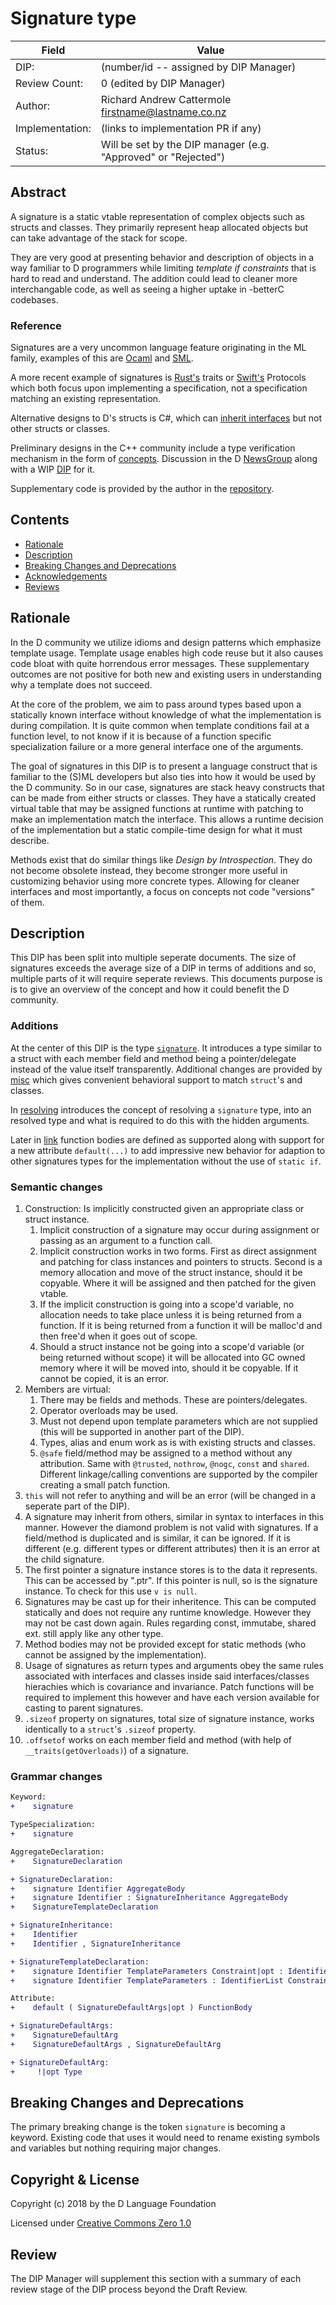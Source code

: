 # Signature type

| Field           | Value                                                           |
|-----------------|-----------------------------------------------------------------|
| DIP:            | (number/id -- assigned by DIP Manager)                          |
| Review Count:   | 0 (edited by DIP Manager)                                       |
| Author:         | Richard Andrew Cattermole <firstname@lastname.co.nz>            |
| Implementation: | (links to implementation PR if any)                             |
| Status:         | Will be set by the DIP manager (e.g. "Approved" or "Rejected")  |

## Abstract

A signature is a static vtable representation of complex objects such as structs and classes.
They primarily represent heap allocated objects but can take advantage of the stack for scope.

They are very good at presenting behavior and description of objects in a way familiar to D programmers while limiting _template if constraints_ that is hard to read and understand. The addition could lead to cleaner more interchangable code, as well as seeing a higher uptake in -betterC codebases.

### Reference

Signatures are a very uncommon language feature originating in the ML family, examples of this are [Ocaml](https://caml.inria.fr/pub/docs/manual-ocaml/moduleexamples.html) and [SML](http://www.smlnj.org/doc/Conversion/modules.html).

A more recent example of signatures is [Rust's](https://doc.rust-lang.org/1.8.0/book/traits.html) traits or [Swift's](https://developer.apple.com/library/content/documentation/Swift/Conceptual/Swift_Programming_Language/Protocols.html#//apple_ref/doc/uid/TP40014097-CH25-ID267) Protocols which both focus upon implementing a specification, not a specification matching an existing representation.

Alternative designs to D's structs is C#, which can [inherit interfaces](https://docs.microsoft.com/en-us/dotnet/csharp/programming-guide/classes-and-structs/structs) but not other structs or classes.

Preliminary designs in the C++ community include a type verification mechanism in the form of [concepts](https://accu.org/index.php/journals/2198). Discussion in the D [NewsGroup](https://forum.dlang.org/post/oju39p$1il3$1@digitalmars.com) along with a WIP [DIP](https://wiki.dlang.org/User:9rnsr/DIP:_Template_Parameter_Constraint) for it.

Supplementary code is provided by the author in the [repository](https://github.com/rikkimax/stdc-signatures).

## Contents
* [Rationale](#rationale)
* [Description](#description)
* [Breaking Changes and Deprecations](#breaking-changes-and-deprecations)
* [Acknowledgements](#acknowledgements)
* [Reviews](#reviews)

## Rationale

In the D community we utilize idioms and design patterns which emphasize template usage. Template usage enables high code reuse but it also causes code bloat with quite horrendous error messages. These supplementary outcomes are not positive for both new and existing users in understanding why a template does not succeed.

At the core of the problem, we aim to pass around types based upon a statically known interface without knowledge of what the implementation is during compilation. It is quite common when template conditions fail at a function level, to not know if it is because of a function specific specialization failure or a more general interface one of the arguments.

The goal of signatures in this DIP is to present a language construct that is familiar to the (S)ML developers but also ties into how it would be used by the D community. So in our case, signatures are stack heavy constructs that can be made from either structs or classes. They have a statically created virtual table that may be assigned functions at runtime with patching to make an implementation match the interface. This allows a runtime decision of the implementation but a static compile-time design for what it must describe.

Methods exist that do similar things like _Design by Introspection_. They do not become obsolete instead, they become stronger more useful in customizing behavior using more concrete types. Allowing for cleaner interfaces and most importantly, a focus on concepts not code "versions" of them.

## Description

This DIP has been split into multiple seperate documents. The size of signatures exceeds the average size of a DIP in terms of additions and so, multiple parts of it will require seperate reviews. This documents purpose is is to give an overview of the concept and how it could benefit the D community.

### Additions

At the center of this DIP is the type [``signature``](type.md). It introduces a type similar to a struct with each member field and method being a pointer/delegate instead of the value itself transparently. Additional changes are provided by [misc](misc.md) which gives convenient behavioral support to match ``struct``'s and classes.

In [resolving](resolving.md) introduces the concept of resolving a ``signature`` type, into an resolved type and what is required to do this with the hidden arguments.

Later in [link](bodies.md) function bodies are defined as supported along with support for a new attribute ``default(...)`` to add impressive new behavior for adaption to other signatures types for the implementation without the use of ``static if``.

### Semantic changes

1. Construction: Is implicitly constructed given an appropriate class or struct instance.
    1. Implicit construction of a signature may occur during assignment or passing as an argument to a function call.
    2. Implicit construction works in two forms. First as direct assignment and patching for class instances and pointers to structs. Second is a memory allocation and move of the struct instance, should it be copyable. Where it will be assigned and then patched for the given vtable.
    3. If the implicit construction is going into a scope'd variable, no allocation needs to take place unless it is being returned from a function. If it is being returned from a function it will be malloc'd and then free'd when it goes out of scope.
    4. Should a struct instance not be going into a scope'd variable (or being returned without scope) it will be allocated into GC owned memory where it will be moved into, should it be copyable. If it cannot be copied, it is an error.
2. Members are virtual:
    1. There may be fields and methods. These are pointers/delegates.
    2. Operator overloads may be used.
    3. Must not depend upon template parameters which are not supplied (this will be supported in another part of the DIP).
    4. Types, alias and enum work as is with existing structs and classes.
    5. ``@safe`` field/method may be assigned to a method without any attribution. Same with ``@trusted``, ``nothrow``, ``@nogc``, ``const`` and ``shared``. Different linkage/calling conventions are supported by the compiler creating a small patch function.
3. ``this`` will not refer to anything and will be an error (will be changed in a seperate part of the DIP).
4. A signature may inherit from others, similar in syntax to interfaces in this manner. However the diamond problem is not valid with signatures. If a field/method is duplicated and is similar, it can be ignored. If it is different (e.g. different types or different attributes) then it is an error at the child signature.
5. The first pointer a signature instance stores is to the data it represents. This can be accessed by ".ptr". If this pointer is null, so is the signature instance. To check for this use ``v is null``.
6. Signatures may be cast up for their inheritence. This can be computed statically and does not require any runtime knowledge. However they may not be cast down again. Rules regarding const, immutabe, shared ext. still apply like any other type.
7. Method bodies may not be provided except for static methods (who cannot be assigned by the implementation).
8. Usage of signatures as return types and arguments obey the same rules associated with interfaces and classes inside said interfaces/classes hierachies which is covariance and invariance. Patch functions will be required to implement this however and have each version available for casting to parent signatures.
9. ``.sizeof`` property on signatures, total size of signature instance, works identically to a ``struct``'s ``.sizeof`` property.
10. ``.offsetof`` works on each member field and method (with help of ``__traits(getOverloads)``) of a signature.

### Grammar changes

```diff
Keyword:
+    signature

TypeSpecialization:
+    signature

AggregateDeclaration:
+    SignatureDeclaration

+ SignatureDeclaration:
+    signature Identifier AggregateBody
+    signature Identifier : SignatureInheritance AggregateBody
+    SignatureTemplateDeclaration

+ SignatureInheritance:
+    Identifier
+    Identifier , SignatureInheritance

+ SignatureTemplateDeclaration:
+    signature Identifier TemplateParameters Constraint|opt : IdentifierList AggregateBody
+    signature Identifier TemplateParameters : IdentifierList Constraint|opt AggregateBody

Attribute:
+    default ( SignatureDefaultArgs|opt ) FunctionBody

+ SignatureDefaultArgs:
+    SignatureDefaultArg
+    SignatureDefaultArgs , SignatureDefaultArg

+ SignatureDefaultArg:
+     !|opt Type
```

## Breaking Changes and Deprecations

The primary breaking change is the token ``signature`` is becoming a keyword.
Existing code that uses it would need to rename existing symbols and variables but nothing requiring major changes.


## Copyright & License

Copyright (c) 2018 by the D Language Foundation

Licensed under [Creative Commons Zero 1.0](https://creativecommons.org/publicdomain/zero/1.0/legalcode.txt)

## Review

The DIP Manager will supplement this section with a summary of each review stage
of the DIP process beyond the Draft Review.
